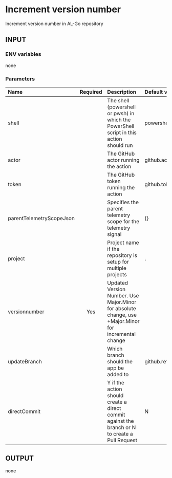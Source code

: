 # Increment version number
Increment version number in AL-Go repository

## INPUT

### ENV variables
none

### Parameters
| Name                     | Required | Description                                                                                          | Default value   |
| :----------------------- | :------: | :--------------------------------------------------------------------------------------------------- | :-------------- |
| shell                    |          | The shell (powershell or pwsh) in which the PowerShell script in this action should run              | powershell      |
| actor                    |          | The GitHub actor running the action                                                                  | github.actor    |
| token                    |          | The GitHub token running the action                                                                  | github.token    |
| parentTelemetryScopeJson |          | Specifies the parent telemetry scope for the telemetry signal                                        | {}              |
| project                  |          | Project name if the repository is setup for multiple projects                                        | .               |
| versionnumber            |   Yes    | Updated Version Number. Use Major.Minor for absolute change, use +Major.Minor for incremental change |                 |
| updateBranch             |          | Which branch should the app be added to                                                              | github.ref_name |
| directCommit             |          | Y if the action should create a direct commit against the branch or N to create a Pull Request       | N               |

## OUTPUT
none
